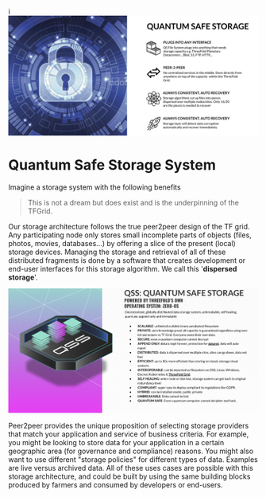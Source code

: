 <!-- ![](img/qsss_intro_.jpg) -->

i![](img/qsss_intro.png)  

# Quantum Safe Storage System

Imagine a storage system with the following benefits


> This is not a dream but does exist and is the underpinning of the TFGrid.

Our storage architecture follows the true peer2peer design of the TF grid. Any participating node only stores small incomplete parts of objects (files, photos, movies, databases...) by offering a slice of the present (local) storage devices. Managing the storage and retrieval of all of these distributed fragments is done by a software that creates development or end-user interfaces for this storage algorithm. We call this '**dispersed storage**'.

![](img/qsss_intro_0_.jpg)

Peer2peer provides the unique proposition of selecting storage providers that match your application and service of business criteria. For example, you might be looking to store data for your application in a certain geographic area (for governance and compliance) reasons. You might also want to use different "storage policies" for different types of data. Examples are live versus archived data. All of these uses cases are possible with this storage architecture, and could be built by using the same building blocks produced by farmers and consumed by developers or end-users.
